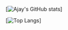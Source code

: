 [![Ajay's GitHub stats](https://github-readme-stats.vercel.app/api?username=hajay180505&show_icons=true)]

[![Top Langs](https://github-readme-stats.vercel.app/api/top-langs/?username=hajay180505&layout=compact)]
